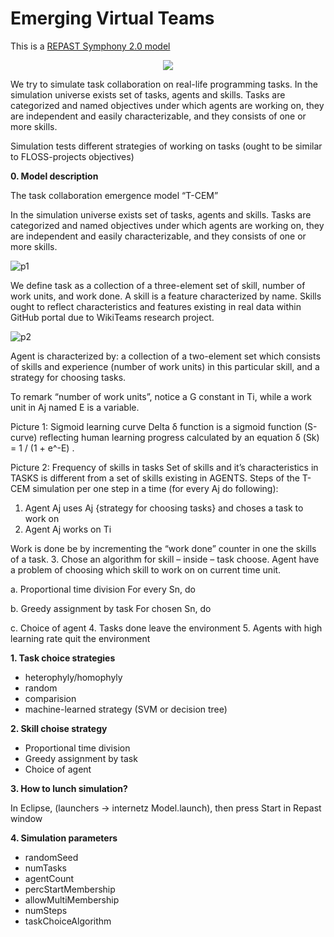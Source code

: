 # Emerging Virtual Teams

This is a [REPAST Symphony 2.0 model](http://repast.sourceforge.net/repast_simphony.html)

<p align="center"><img src="http://liveexpert.pl/coin.jpg" /></p>

We try to simulate task collaboration on real-life programming tasks. 
In the simulation universe exists set of tasks, agents and skills. 
Tasks are categorized and named objectives under which agents are working on, 
they are independent and easily characterizable, and they consists of one or more skills.

Simulation tests different strategies of working on tasks (ought to be similar to FLOSS-projects objectives)

**0. Model description**

The task collaboration emergence model “T-CEM”

In the simulation universe exists set of tasks, agents and skills. Tasks are categorized and named objectives under which agents are working on, they are independent and easily characterizable, and they consists of one or more skills.

![p1](http://liveexpert.pl/p1.png "p1")

We define task as a collection of a three-element set of skill, number of work units, and work done. A skill is a feature characterized by name. Skills ought to reflect characteristics and features existing in real data within GitHub portal due to WikiTeams research project. 

![p2](http://liveexpert.pl/p2.png "p2")

Agent is characterized by: a collection of a two-element set which consists of skills and experience (number of work units) in this particular skill, and a strategy for choosing tasks. 
  
To remark “number of work units”, notice a G constant in Ti, while a work unit in Aj named E is a variable.
 
Picture 1: Sigmoid learning curve
Delta δ function is a sigmoid function (S-curve) reflecting human learning progress calculated by an equation δ (Sk) = 1 / (1 + e^-E) . 
 
Picture 2: Frequency of skills in tasks
Set of skills and it’s characteristics in TASKS is different from a set of skills existing in AGENTS.
Steps of the T-CEM simulation per one step in a time (for every Aj do following):
1.	Agent Aj uses Aj {strategy for choosing tasks} and choses a task to work on
2.	Agent Aj works on Ti
 
Work is done be by incrementing the “work done” counter in one the skills of a task.
3.	Chose an algorithm for skill – inside – task choose. Agent have a problem of choosing which skill to work on on current time unit.
 
a.	Proportional time division
For every Sn, do
 
 
b.	Greedy assignment by task
For chosen Sn, do
 
c.	Choice of agent
4.	Tasks done leave the environment
5.	Agents with high learning rate quit the environment



**1. Task choice strategies**

* heterophyly/homophyly
* random
* comparision
* machine-learned strategy (SVM or decision tree)


**2. Skill choise strategy**

* Proportional time division
* Greedy assignment by task
* Choice of agent


**3. How to lunch simulation?**

In Eclipse, (launchers -> internetz Model.launch), then press Start in Repast window

**4. Simulation parameters**

* randomSeed
* numTasks
* agentCount
* percStartMembership
* allowMultiMembership
* numSteps
* taskChoiceAlgorithm
